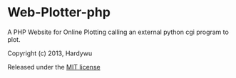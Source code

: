 Web-Plotter-php
=========

A PHP Website for Online Plotting calling an external python cgi program to plot.

Copyright (c) 2013, Hardywu

Released under the [MIT license](www.opensource.org/licenses/MIT)
